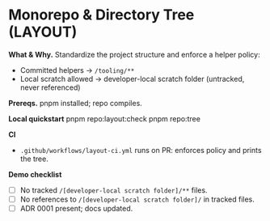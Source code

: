 # Monorepo & Directory Tree (LAYOUT)

**What & Why.** Standardize the project structure and enforce a helper policy:
- Committed helpers → `/tooling/**`
- Local scratch allowed → developer-local scratch folder (untracked, never referenced)

**Prereqs.** pnpm installed; repo compiles.

**Local quickstart**
pnpm repo:layout:check
pnpm repo:tree

**CI**
- `.github/workflows/layout-ci.yml` runs on PR: enforces policy and prints the tree.

**Demo checklist**
- [ ] No tracked `/[developer-local scratch folder]/**` files.
- [ ] No references to `/[developer-local scratch folder]/` in tracked files.
- [ ] ADR 0001 present; docs updated.
